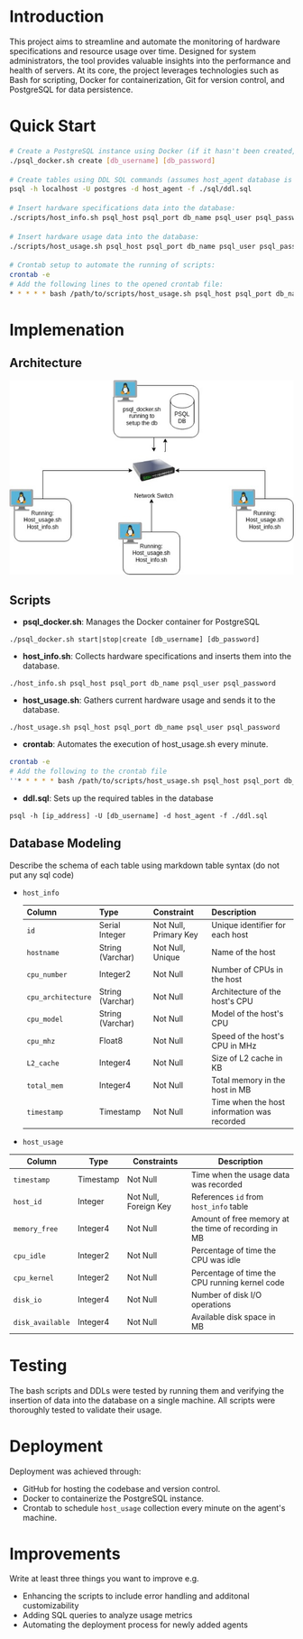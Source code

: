# Introduction
This project aims to streamline and automate the monitoring of hardware specifications and resource usage over time. Designed for system administrators, the tool provides valuable insights into the performance and health of servers. At its core, the project leverages technologies such as Bash for scripting, Docker for containerization, Git for version control, and PostgreSQL for data persistence.

# Quick Start
```bash
# Create a PostgreSQL instance using Docker (if it hasn't been created, otherwise use the start command):
./psql_docker.sh create [db_username] [db_password]

# Create tables using DDL SQL commands (assumes host_agent database is already created):
psql -h localhost -U postgres -d host_agent -f ./sql/ddl.sql

# Insert hardware specifications data into the database:
./scripts/host_info.sh psql_host psql_port db_name psql_user psql_password

# Insert hardware usage data into the database:
./scripts/host_usage.sh psql_host psql_port db_name psql_user psql_password

# Crontab setup to automate the running of scripts:
crontab -e
# Add the following lines to the opened crontab file:
* * * * * bash /path/to/scripts/host_usage.sh psql_host psql_port db_name psql_user psql_password
```

# Implemenation
## Architecture
![Architecture diagram of the project](/assets/Linux-Project-Arch.jpg)

## Scripts
- **psql_docker.sh**: Manages the Docker container for PostgreSQL
```
./psql_docker.sh start|stop|create [db_username] [db_password]
```
- **host_info.sh**: Collects hardware specifications and inserts them into the database.
```
./host_info.sh psql_host psql_port db_name psql_user psql_password
```
- **host_usage.sh**: Gathers current hardware usage and sends it to the database.
```
./host_usage.sh psql_host psql_port db_name psql_user psql_password
```
- **crontab**: Automates the execution of host_usage.sh every minute.
```bash
crontab -e
# Add the following to the crontab file
''* * * * * bash /path/to/scripts/host_usage.sh psql_host psql_port db_name psql_user psql_password''
```
- **ddl.sql**: Sets up the required tables in the database
```
psql -h [ip_address] -U [db_username] -d host_agent -f ./ddl.sql
```

## Database Modeling
Describe the schema of each table using markdown table syntax (do not put any sql code)
- `host_info`

  | Column             | Type                    | Constraint            | Description                                 |
  |--------------------|-------------------------|-----------------------|---------------------------------------------|
  | `id`               | Serial Integer          | Not Null, Primary Key | Unique identifier for each host             |
  | `hostname`         | String (Varchar)        | Not Null, Unique      | Name of the host                            |
  | `cpu_number`       | Integer2                | Not Null              | Number of CPUs in the host                  |
  | `cpu_architecture` | String (Varchar)        | Not Null              | Architecture of the host's CPU              |
  | `cpu_model`        | String (Varchar)        | Not Null              | Model of the host's CPU                     |
  | `cpu_mhz`          | Float8                  | Not Null              | Speed of the host's CPU in MHz              |
  | `L2_cache`         | Integer4                | Not Null              | Size of L2 cache in KB                      |
  | `total_mem`        | Integer4                | Not Null              | Total memory in the host in MB              |
  | `timestamp`        | Timestamp | Not Null              | Time when the host information was recorded |

- `host_usage`

| Column            | Type      | Constraints           | Description                              |
|-------------------|-----------|-----------------------|------------------------------------------|
| `timestamp`       | Timestamp | Not Null              | Time when the usage data was recorded                |
| `host_id`         | Integer   | Not Null, Foreign Key | References `id` from `host_info` table               |
| `memory_free`     | Integer4  | Not Null              | Amount of free memory at the time of recording in MB |
| `cpu_idle`        | Integer2  | Not Null              | Percentage of time the CPU was idle            |
| `cpu_kernel`      | Integer2  | Not Null              | Percentage of time the CPU running kernel code |
| `disk_io`         | Integer4  | Not Null              | Number of disk I/O operations |
| `disk_available`  | Integer4  | Not Null              | Available disk space in MB |

# Testing
The bash scripts and DDLs were tested by running them and verifying the insertion of data into the database on a single machine. All scripts were thoroughly tested to validate their usage.

# Deployment
Deployment was achieved through:

- GitHub for hosting the codebase and version control.
- Docker to containerize the PostgreSQL instance.
- Crontab to schedule `host_usage` collection every minute on the agent's machine.

# Improvements
Write at least three things you want to improve
e.g.
- Enhancing the scripts to include error handling and additonal customizability
- Adding SQL queries to analyze usage metrics
- Automating the deployment process for newly added agents
